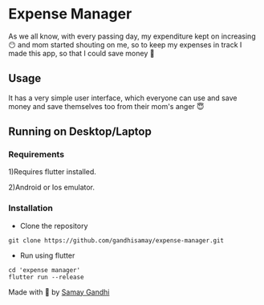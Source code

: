 # Expense Manager
As we all know, with every passing day, my expenditure kept on increasing :no_mouth: and mom started shouting on me, so to keep my expenses in track I made this app, so that I could save money :grimacing:

## Usage
It has a very simple user interface, which everyone can use and save money and save themselves too from their mom's anger :innocent:

## Running on Desktop/Laptop

### Requirements
1)Requires flutter installed.

2)Android or Ios emulator.
### Installation

* Clone the repository

 ~~~~
git clone https://github.com/gandhisamay/expense-manager.git
~~~~

 
 * Run using flutter

~~~~
cd 'expense manager'
flutter run --release
~~~~
Made with :sparkling_heart: by [Samay Gandhi](https://github.com/gandhisamay.com)

